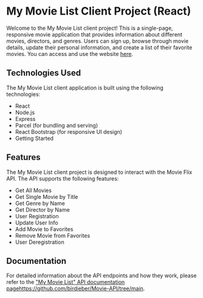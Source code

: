 # **My Movie List Client Project (React)** 
Welcome to the My Movie List client project! This is a single-page, responsive movie application that provides information about different movies, directors, and genres. Users can sign up, browse through movie details, update their personal information, and create a list of their favorite movies. You can access and use the website [here](https://mymovielistj.netlify.app/).

## **Technologies Used**
The My Movie List client application is built using the following technologies:

- React
- Node.js
- Express
- Parcel (for bundling and serving)
- React Bootstrap (for responsive UI design)
- Getting Started

## Features
The My Movie List client project is designed to interact with the Movie Flix API. The API supports the following features:

- Get All Movies
- Get Single Movie by Title
- Get Genre by Name
- Get Director by Name
- User Registration
- Update User Info
- Add Movie to Favorites
- Remove Movie from Favorites
- User Deregistration

## Documentation
For detailed information about the API endpoints and how they work, please refer to the ["My Movie List" API documentation page](https://github.com/birdieber/Movie-API/tree/main)https://github.com/birdieber/Movie-API/tree/main.

